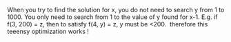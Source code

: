 When you try to find the solution for x, you do not need to search y from 1 to 1000. You only need to search from 1 to the value of y found for x-1. E.g. if f(3, 200) = z, then to satisfy f(4, y) = z, y must be <200.
​
therefore this teeensy optimization works !